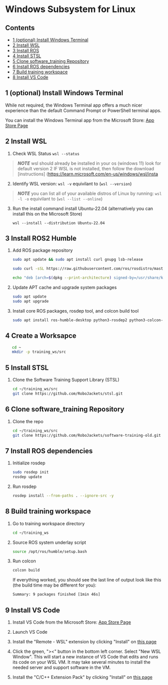 # Windows Subsystem for Linux

<!-- START doctoc generated TOC please keep comment here to allow auto update -->
<!-- DON'T EDIT THIS SECTION, INSTEAD RE-RUN doctoc TO UPDATE -->
## Contents

- [1 (optional) Install Windows Terminal](#1-optional-install-windows-terminal)
- [2 Install WSL](#2-install-wsl)
- [3 Install ROS](#3-install-ros)
- [4 Install STSL](#4-install-stsl)
- [5 Clone software_training Repository](#5-clone-software_training-repository)
- [6 Install ROS dependencies](#6-install-ros-dependencies)
- [7 Build training workspace](#7-build-training-workspace)
- [8 Install VS Code](#8-install-vs-code)

<!-- END doctoc generated TOC please keep comment here to allow auto update -->


## 1 (optional) Install Windows Terminal

While not required, the Windows Terminal app offers a much nicer experience than the default Command Prompt or PowerShell terminal apps.

You can install the Windows Terminal app from the Microsoft Store: [App Store Page](https://www.microsoft.com/store/productId/9N0DX20HK701)

## 2 Install WSL

1. Check WSL Status
   ```wsl --status```  

> **_NOTE_** wsl should already be installed in your os (windows 11) look for default version 2
> IF WSL is not installed, then follow the download [instructions] (https://learn.microsoft.com/en-us/windows/wsl/insta

2. Identify WSL version:
   ```wsl -v``` equivilant to (```wsl --version```)

> **_NOTE_** you can list all of your available distros of Linux by running:
> ```wsl -l -o``` equivilant to (```wsl --list --online```)


3. Run the install command install Ubuntu-22.04 (alternatively you can install this on the Microsoft Store)

   ```
   wsl --install --distribution Ubuntu-22.04
   ```

## 3 Install ROS2 Humble

1. Add ROS package repository

   ```bash
   sudo apt update && sudo apt install curl gnupg lsb-release

   sudo curl -sSL https://raw.githubusercontent.com/ros/rosdistro/master/ros.key -o /usr/share/keyrings/ros-archive-keyring.gpg
   
   echo "deb [arch=$(dpkg --print-architecture) signed-by=/usr/share/keyrings/ros-archive-keyring.gpg] http://packages.ros.org/ros2/ubuntu $(source /etc/os-release && echo $UBUNTU_CODENAME) main" | sudo tee /etc/apt/sources.list.d/ros2.list > /dev/null
   ```

1. Update APT cache and upgrade system packages

   ```bash
   sudo apt update
   sudo apt upgrade
   ```

1. Install core ROS packages, rosdep tool, and colcon build tool

   ```bash
   sudo apt install ros-humble-desktop python3-rosdep2 python3-colcon-common-extensions
   ```

## 4 Create a Worksapce

```bash
   cd ~
   mkdir -p training_ws/src
```

## 5 Install STSL

1. Clone the Software Training Support Library (STSL)
   ```bash
   cd ~/training_ws/src
   git clone https://github.com/RoboJackets/stsl.git
   ```

## 6 Clone software_training Repository

1. Clone the repo

   ```bash
   cd ~/training_ws/src
   git clone https://github.com/RoboJackets/software-training-old.git
   ````

## 7 Install ROS dependencies

1. Initialize rosdep

   ```bash
   sudo rosdep init
   rosdep update
   ```

2. Run rosdep

   ```bash
   rosdep install --from-paths . --ignore-src -y
   ```

## 8 Build training workspace

1. Go to training workspace directory

   ```bash
   cd ~/training_ws
   ```

2. Source ROS system underlay script

   ```bash
   source /opt/ros/humble/setup.bash
   ```

3. Run colcon

   ```bash
   colcon build
   ```

   If everything worked, you should see the last line of output look like this (the build time may be different for you):

   ```bash
   Summary: 9 packages finished [1min 46s]
   ```

## 9 Install VS Code

1. Install VS Code from the Microsoft Store: [App Store Page](https://apps.microsoft.com/store/detail/XP9KHM4BK9FZ7Q)

1. Launch VS Code

1. Install the "Remote - WSL" extension by clicking "Install" on [this page](https://marketplace.visualstudio.com/items?itemName=ms-vscode-remote.remote-wsl)

1. Click the green, "><" button in the bottom left corner. Select "New WSL Window". This will start a new instance of VS Code that edits and runs its code on your WSL VM. It may take several minutes to install the needed server and support software in the VM.

1. Install the "C/C++ Extension Pack" by clicking "Install" on [this page](https://marketplace.visualstudio.com/items?itemName=ms-vscode.cpptools-extension-pack)
